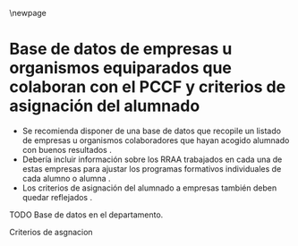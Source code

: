 \newpage

# Base de datos de empresas u organismos equiparados que colaboran con el PCCF y criterios de asignación del alumnado

*   Se recomienda disponer de una base de datos que recopile un listado de empresas u organismos colaboradores que hayan acogido alumnado con buenos resultados .
*   Debería incluir información sobre los RRAA trabajados en cada una de estas empresas para ajustar los programas formativos individuales de cada alumno o alumna .
*   Los criterios de asignación del alumnado a empresas también deben quedar reflejados .

TODO
Base de datos en el departamento.

Criterios de asgnacion


